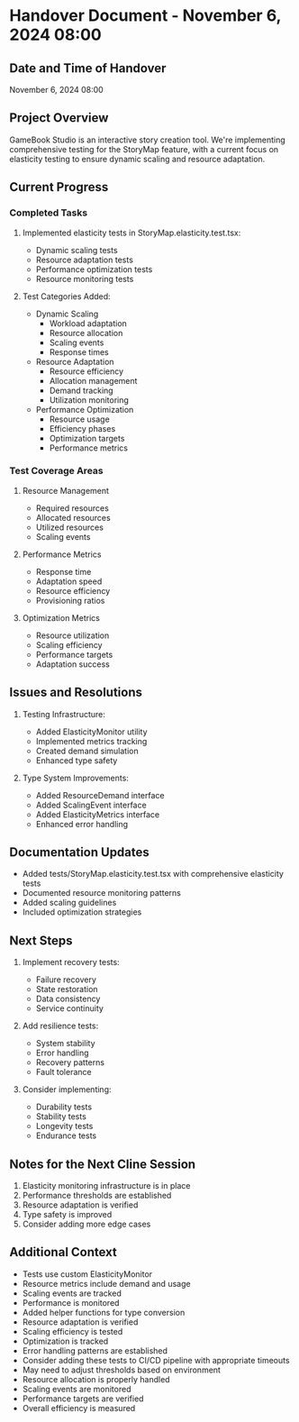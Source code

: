 # Handover Document - November 6, 2024 08:00

## Date and Time of Handover
November 6, 2024 08:00

## Project Overview
GameBook Studio is an interactive story creation tool. We're implementing comprehensive testing for the StoryMap feature, with a current focus on elasticity testing to ensure dynamic scaling and resource adaptation.

## Current Progress

### Completed Tasks
1. Implemented elasticity tests in StoryMap.elasticity.test.tsx:
   - Dynamic scaling tests
   - Resource adaptation tests
   - Performance optimization tests
   - Resource monitoring tests

2. Test Categories Added:
   - Dynamic Scaling
     * Workload adaptation
     * Resource allocation
     * Scaling events
     * Response times
   - Resource Adaptation
     * Resource efficiency
     * Allocation management
     * Demand tracking
     * Utilization monitoring
   - Performance Optimization
     * Resource usage
     * Efficiency phases
     * Optimization targets
     * Performance metrics

### Test Coverage Areas
1. Resource Management
   - Required resources
   - Allocated resources
   - Utilized resources
   - Scaling events

2. Performance Metrics
   - Response time
   - Adaptation speed
   - Resource efficiency
   - Provisioning ratios

3. Optimization Metrics
   - Resource utilization
   - Scaling efficiency
   - Performance targets
   - Adaptation success

## Issues and Resolutions
1. Testing Infrastructure:
   - Added ElasticityMonitor utility
   - Implemented metrics tracking
   - Created demand simulation
   - Enhanced type safety

2. Type System Improvements:
   - Added ResourceDemand interface
   - Added ScalingEvent interface
   - Added ElasticityMetrics interface
   - Enhanced error handling

## Documentation Updates
- Added tests/StoryMap.elasticity.test.tsx with comprehensive elasticity tests
- Documented resource monitoring patterns
- Added scaling guidelines
- Included optimization strategies

## Next Steps
1. Implement recovery tests:
   - Failure recovery
   - State restoration
   - Data consistency
   - Service continuity

2. Add resilience tests:
   - System stability
   - Error handling
   - Recovery patterns
   - Fault tolerance

3. Consider implementing:
   - Durability tests
   - Stability tests
   - Longevity tests
   - Endurance tests

## Notes for the Next Cline Session
1. Elasticity monitoring infrastructure is in place
2. Performance thresholds are established
3. Resource adaptation is verified
4. Type safety is improved
5. Consider adding more edge cases

## Additional Context
- Tests use custom ElasticityMonitor
- Resource metrics include demand and usage
- Scaling events are tracked
- Performance is monitored
- Added helper functions for type conversion
- Resource adaptation is verified
- Scaling efficiency is tested
- Optimization is tracked
- Error handling patterns are established
- Consider adding these tests to CI/CD pipeline with appropriate timeouts
- May need to adjust thresholds based on environment
- Resource allocation is properly handled
- Scaling events are monitored
- Performance targets are verified
- Overall efficiency is measured
